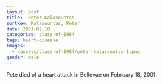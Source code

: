 ```yaml
---
layout: post
title:  Peter Kalasountas
sortKey: Kalasountas, Peter
date: 2001-02-18
categories: class-of-1984
tags: heart-disease
images:
  - /assets/class-of-1984/peter-kalasountas-1.png
gender: male
---
```

Pete died of a heart attack in Bellevue on February 18, 2001.
